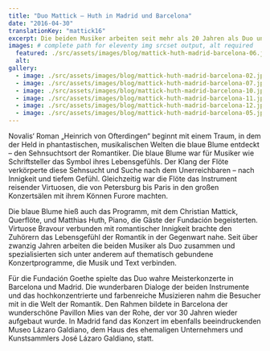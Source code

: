 ```yaml
---
title: "Duo Mattick – Huth in Madrid und Barcelona"
date: "2016-04-30"
translationKey: "mattick16"
excerpt: Die beiden Musiker arbeiten seit mehr als 20 Jahren als Duo und haben sich unter anderem auf thematische Konzertprogramme spezialisiert, die Musik und Text miteinander verbinden.
images: # complete path for eleventy img srcset output, alt required
  featured: ./src/assets/images/blog/mattick-huth-madrid-barcelona-06.jpg
  alt:
gallery:
  - image: ./src/assets/images/blog/mattick-huth-madrid-barcelona-02.jpg
  - image: ./src/assets/images/blog/mattick-huth-madrid-barcelona-07.jpg
  - image: ./src/assets/images/blog/mattick-huth-madrid-barcelona-10.jpg
  - image: ./src/assets/images/blog/mattick-huth-madrid-barcelona-11.jpg
  - image: ./src/assets/images/blog/mattick-huth-madrid-barcelona-12.jpg
  - image: ./src/assets/images/blog/mattick-huth-madrid-barcelona-05.jpg
---
```


Novalis‘ Roman „Heinrich von Ofterdingen“ beginnt mit einem Traum, in dem der Held in phantastischen, musikalischen Welten die blaue Blume entdeckt – den Sehnsuchtsort der Romantiker. Die blaue Blume war für Musiker wie Schriftsteller das Symbol ihres Lebensgefühls. Der Klang der Flöte verkörperte diese Sehnsucht und Suche nach dem Unerreichbaren – nach Innigkeit und tiefem Gefühl. Gleichzeitig war die Flöte das Instrument reisender Virtuosen, die von Petersburg bis Paris in den großen Konzertsälen mit ihrem Können Furore machten.

Die blaue Blume hieß auch das Programm, mit dem Christian Mattick, Querflöte, und Matthias Huth, Piano, die Gäste der Fundación begeisterten. Virtuose Bravour verbunden mit romantischer Innigkeit brachte den Zuhörern das Lebensgefühl der Romantik in der Gegenwart nahe. Seit über zwanzig Jahren arbeiten die beiden Musiker als Duo zusammen und spezialisierten sich unter anderem auf thematisch gebundene Konzertprogramme, die Musik und Text verbinden.

Für die Fundación Goethe spielte das Duo wahre Meisterkonzerte in Barcelona und Madrid. Die wunderbaren Dialoge der beiden Instrumente und das hochkonzentrierte und farbenreiche Musizieren nahm die Besucher mit in die Welt der Romantik. Den Rahmen bildete in Barcelona der wunderschöne Pavillon Mies van der Rohe, der vor 30 Jahren wieder aufgebaut wurde. In Madrid fand das Konzert im ebenfalls beeindruckenden Museo Lázaro Galdiano, dem Haus des ehemaligen Unternehmers und Kunstsammlers José Lázaro Galdiano, statt.
